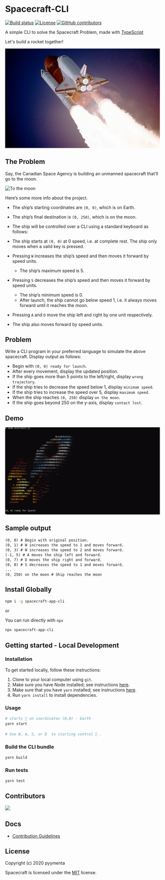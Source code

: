 # Spacecraft-CLI

[![Build status](https://travis-ci.org/pyymenta/spacecraft-cli.svg?branch=master)](https://travis-ci.org/github/pyymenta/spacecraft-cli)
[![License](https://img.shields.io/github/license/pyymenta/spacecraft-cli)](https://github.com/pyymenta/spacecraft-cli/blob/master/LICENSE)
[![GitHub contributors](https://img.shields.io/github/contributors/pyymenta/spacecraft-cli)](https://github.com/pyymenta/spacecraft-cli/graphs/contributors)

A simple CLI to solve the Spacecraft Problem, made with [TypeScript](https://www.typescriptlang.org/)

Let's build a rocket together!

![Image of a rocket](./images/rocket.jpg)

## The Problem

Say, the Canadian Space Agency is building an unmanned spacecraft that’ll go to the moon.

![To the moon](https://i.imgur.com/15vvnfN.png)

Here’s some more info about the project.

* The ship’s starting coordinates are `(0, 0)`, which is on Earth.
* The ship’s final destination is `(0, 250)`, which is on the moon.
* The ship will be controlled over a CLI using a standard keyboard as follows:

* The ship starts at `(0, 0)` at 0 speed, i.e. at complete rest.
The ship only moves when a valid key is pressed.
* Pressing `W` increases the ship’s speed and then moves it forward by speed units.
  * The ship’s maximum speed is 5.
* Pressing `S` decreases the ship’s speed and then moves it forward by speed units.
  * The ship’s minimum speed is 0.
  * After launch, the ship cannot go below speed 1, i.e. it always moves forward until it reaches the moon.

* Pressing `A` and `D` move the ship left and right by one unit respectively.
* The ship also moves forward by speed units.

## Problem

Write a CLI program in your preferred language to simulate the above spacecraft. Display output as follows:

* Begin with `(0, 0) ready for launch`.
* After every movement, display the updated position.
* If the ship goes more than 5 points to the left/right, display `wrong trajectory`.
* If the ship tries to decrease the speed below 1, display `minimum speed`.
* If the ship tries to increase the speed over 5, display `maximum speed`.
* When the ship reaches `(0, 250)` display `on the moon`.
* If the ship goes beyond 250 on the y-axis, display `contact lost`.

## Demo

![Demo Example](./images/demo.gif)

## Sample output

```none
(0, 0) # Begin with original position.
(0, 1) # W increases the speed to 1 and moves forward.
(0, 3) # W increases the speed to 2 and moves forward.
(-1, 5) # A moves the ship left and forward.
(0, 7) # D moves the ship right and forward.
(0, 8) # S decreases the speed to 1 and moves forward.
...
(0, 250) on the moon # Ship reaches the moon
```

## Install Globally


```sh
npm i -g spacecraft-app-cli
```

or

You can run directly with `npx`

```sh
npx spacecraft-app-cli
```

## Getting started - Local Development

### Installation

To get started locally, follow these instructions:

1. Clone to your local computer using `git`.
2. Make sure you have Node installed; see instructions [here](https://nodejs.org/en/download/).
3. Make sure that you have `yarn` installed; see instructions [here](https://yarnpkg.com/lang/en/docs/install/).
4. Run `yarn install` to install dependencies.

### Usage

```sh
# starts 🚀 on coordinates (0,0) - Earth
yarn start

# Use W, A, S, or D  to starting control 🚀 .
```

### Build the CLI bundle

```sh
yarn build
```

### Run tests

```sh
yarn test
```

## Contributors

<a href="https://github.com/pyymenta/spacecraft-cli/graphs/contributors">
  <img src="https://contributors-img.web.app/image?repo=pyymenta/spacecraft-cli" />
</a>

## Docs

- [Contribution Guidelines](./docs/contributor-guidelines.md)

## License

Copyright (c) 2020 pyymenta

Spacecraft is licensed under the [MIT](LICENSE) license.
